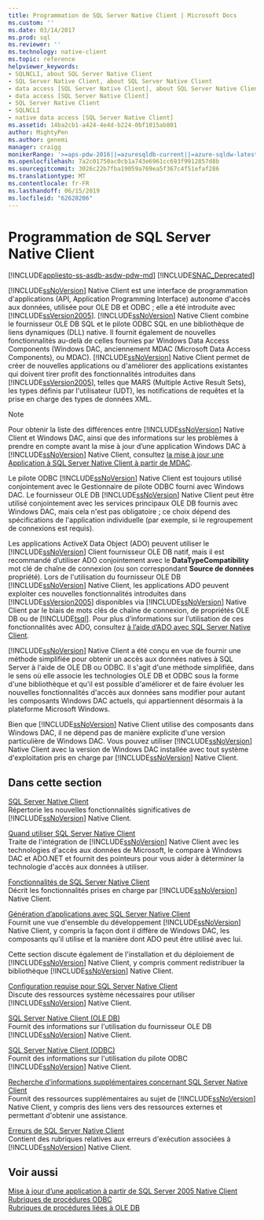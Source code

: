 ```yaml
---
title: Programmation de SQL Server Native Client | Microsoft Docs
ms.custom: ''
ms.date: 03/14/2017
ms.prod: sql
ms.reviewer: ''
ms.technology: native-client
ms.topic: reference
helpviewer_keywords:
- SQLNCLI, about SQL Server Native Client
- SQL Server Native Client, about SQL Server Native Client
- data access [SQL Server Native Client], about SQL Server Native Client
- data access [SQL Server Native Client]
- SQL Server Native Client
- SQLNCLI
- native data access [SQL Server Native Client]
ms.assetid: 14ba2cb1-a424-4e4d-b224-0bf1015ab801
author: MightyPen
ms.author: genemi
manager: craigg
monikerRange: '>=aps-pdw-2016||=azuresqldb-current||=azure-sqldw-latest||>=sql-server-2016||=sqlallproducts-allversions||>=sql-server-linux-2017||=azuresqldb-mi-current'
ms.openlocfilehash: 7a2c01750ac0cb1a743e6961cc693f9912857d8b
ms.sourcegitcommit: 3026c22b7fba19059a769ea5f367c4f51efaf286
ms.translationtype: MT
ms.contentlocale: fr-FR
ms.lasthandoff: 06/15/2019
ms.locfileid: "62628206"
---
```

# <a name="sql-server-native-client-programming"></a>Programmation de SQL Server Native Client
[!INCLUDE[appliesto-ss-asdb-asdw-pdw-md](../../includes/appliesto-ss-asdb-asdw-pdw-md.md)]
[!INCLUDE[SNAC_Deprecated](../../includes/snac-deprecated.md)]

  [!INCLUDE[ssNoVersion](../../includes/ssnoversion-md.md)] Native Client est une interface de programmation d'applications (API, Application Programming Interface) autonome d'accès aux données, utilisée pour OLE DB et ODBC ; elle a été introduite avec [!INCLUDE[ssVersion2005](../../includes/ssversion2005-md.md)]. [!INCLUDE[ssNoVersion](../../includes/ssnoversion-md.md)] Native Client combine le fournisseur OLE DB SQL et le pilote ODBC SQL en une bibliothèque de liens dynamiques (DLL) native. Il fournit également de nouvelles fonctionnalités au-delà de celles fournies par Windows Data Access Components (Windows DAC, anciennement MDAC (Microsoft Data Access Components), ou MDAC). [!INCLUDE[ssNoVersion](../../includes/ssnoversion-md.md)] Native Client permet de créer de nouvelles applications ou d'améliorer des applications existantes qui doivent tirer profit des fonctionnalités introduites dans [!INCLUDE[ssVersion2005](../../includes/ssversion2005-md.md)], telles que MARS (Multiple Active Result Sets), les types définis par l'utilisateur (UDT), les notifications de requêtes et la prise en charge des types de données XML.  
  
> [!NOTE]  
>  Pour obtenir la liste des différences entre [!INCLUDE[ssNoVersion](../../includes/ssnoversion-md.md)] Native Client et Windows DAC, ainsi que des informations sur les problèmes à prendre en compte avant la mise à jour d’une application Windows DAC à [!INCLUDE[ssNoVersion](../../includes/ssnoversion-md.md)] Native Client, consultez [la mise à jour une Application à SQL Server Native Client à partir de MDAC](../../relational-databases/native-client/applications/updating-an-application-to-sql-server-native-client-from-mdac.md).  
  
 Le pilote ODBC [!INCLUDE[ssNoVersion](../../includes/ssnoversion-md.md)] Native Client est toujours utilisé conjointement avec le Gestionnaire de pilote ODBC fourni avec Windows DAC. Le fournisseur OLE DB [!INCLUDE[ssNoVersion](../../includes/ssnoversion-md.md)] Native Client peut être utilisé conjointement avec les services principaux OLE DB fournis avec Windows DAC, mais cela n'est pas obligatoire ; ce choix dépend des spécifications de l'application individuelle (par exemple, si le regroupement de connexions est requis).  
  
 Les applications ActiveX Data Object (ADO) peuvent utiliser le [!INCLUDE[ssNoVersion](../../includes/ssnoversion-md.md)] Client fournisseur OLE DB natif, mais il est recommandé d’utiliser ADO conjointement avec le **DataTypeCompatibility** mot clé de chaîne de connexion (ou son correspondant **Source de données** propriété). Lors de l'utilisation du fournisseur OLE DB [!INCLUDE[ssNoVersion](../../includes/ssnoversion-md.md)] Native Client, les applications ADO peuvent exploiter ces nouvelles fonctionnalités introduites dans [!INCLUDE[ssVersion2005](../../includes/ssversion2005-md.md)] disponibles via [!INCLUDE[ssNoVersion](../../includes/ssnoversion-md.md)] Native Client par le biais de mots clés de chaîne de connexion, de propriétés OLE DB ou de [!INCLUDE[tsql](../../includes/tsql-md.md)]. Pour plus d’informations sur l’utilisation de ces fonctionnalités avec ADO, consultez [à l’aide d’ADO avec SQL Server Native Client](../../relational-databases/native-client/applications/using-ado-with-sql-server-native-client.md).  
  
 [!INCLUDE[ssNoVersion](../../includes/ssnoversion-md.md)] Native Client a été conçu en vue de fournir une méthode simplifiée pour obtenir un accès aux données natives à SQL Server à l'aide de OLE DB ou ODBC. Il s'agit d'une méthode simplifiée, dans le sens où elle associe les technologies OLE DB et ODBC sous la forme d'une bibliothèque et qu'il est possible d'améliorer et de faire évoluer les nouvelles fonctionnalités d'accès aux données sans modifier pour autant les composants Windows DAC actuels, qui appartiennent désormais à la plateforme Microsoft Windows.  
  
 Bien que [!INCLUDE[ssNoVersion](../../includes/ssnoversion-md.md)] Native Client utilise des composants dans Windows DAC, il ne dépend pas de manière explicite d'une version particulière de Windows DAC. Vous pouvez utiliser [!INCLUDE[ssNoVersion](../../includes/ssnoversion-md.md)] Native Client avec la version de Windows DAC installée avec tout système d'exploitation pris en charge par [!INCLUDE[ssNoVersion](../../includes/ssnoversion-md.md)] Native Client.  
  
## <a name="in-this-section"></a>Dans cette section  
 [SQL Server Native Client](../../relational-databases/native-client/sql-server-native-client.md)  
 Répertorie les nouvelles fonctionnalités significatives de [!INCLUDE[ssNoVersion](../../includes/ssnoversion-md.md)] Native Client.  
  
 [Quand utiliser SQL Server Native Client](../../relational-databases/native-client/when-to-use-sql-server-native-client.md)  
 Traite de l'intégration de [!INCLUDE[ssNoVersion](../../includes/ssnoversion-md.md)] Native Client avec les technologies d'accès aux données de Microsoft, le compare à Windows DAC et ADO.NET et fournit des pointeurs pour vous aider à déterminer la technologie d'accès aux données à utiliser.  
  
 [Fonctionnalités de SQL Server Native Client](../../relational-databases/native-client/features/sql-server-native-client-features.md)  
 Décrit les fonctionnalités prises en charge par [!INCLUDE[ssNoVersion](../../includes/ssnoversion-md.md)] Native Client.  
  
 [Génération d’applications avec SQL Server Native Client](../../relational-databases/native-client/applications/building-applications-with-sql-server-native-client.md)  
 Fournit une vue d'ensemble du développement [!INCLUDE[ssNoVersion](../../includes/ssnoversion-md.md)] Native Client, y compris la façon dont il diffère de Windows DAC, les composants qu'il utilise et la manière dont ADO peut être utilisé avec lui.  
  
 Cette section discute également de l'installation et du déploiement de [!INCLUDE[ssNoVersion](../../includes/ssnoversion-md.md)] Native Client, y compris comment redistribuer la bibliothèque [!INCLUDE[ssNoVersion](../../includes/ssnoversion-md.md)] Native Client.  
  
 [Configuration requise pour SQL Server Native Client](../../relational-databases/native-client/system-requirements-for-sql-server-native-client.md)  
 Discute des ressources système nécessaires pour utiliser [!INCLUDE[ssNoVersion](../../includes/ssnoversion-md.md)] Native Client.  
  
 [SQL Server Native Client &#40;OLE DB&#41;](../../relational-databases/native-client/ole-db/sql-server-native-client-ole-db.md)  
 Fournit des informations sur l'utilisation du fournisseur OLE DB [!INCLUDE[ssNoVersion](../../includes/ssnoversion-md.md)] Native Client.  
  
 [SQL Server Native Client &#40;ODBC&#41;](../../relational-databases/native-client/odbc/sql-server-native-client-odbc.md)  
 Fournit des informations sur l'utilisation du pilote ODBC [!INCLUDE[ssNoVersion](../../includes/ssnoversion-md.md)] Native Client.  
  
 [Recherche d’informations supplémentaires concernant SQL Server Native Client](../../relational-databases/native-client/finding-more-sql-server-native-client-information.md)  
 Fournit des ressources supplémentaires au sujet de [!INCLUDE[ssNoVersion](../../includes/ssnoversion-md.md)] Native Client, y compris des liens vers des ressources externes et permettant d'obtenir une assistance.  
  
 [Erreurs de SQL Server Native Client](https://msdn.microsoft.com/library/ebd0e9a8-5fe5-4b15-9a44-2f131a13c186)  
 Contient des rubriques relatives aux erreurs d'exécution associées à [!INCLUDE[ssNoVersion](../../includes/ssnoversion-md.md)] Native Client.  
  
## <a name="see-also"></a>Voir aussi  
 [Mise à jour d’une application à partir de SQL Server 2005 Native Client](../../relational-databases/native-client/applications/updating-an-application-from-sql-server-2005-native-client.md)   
 [Rubriques de procédures ODBC](../../relational-databases/native-client-odbc-how-to/odbc-how-to-topics.md)   
 [Rubriques de procédures liées à OLE DB](../../relational-databases/native-client-ole-db-how-to/ole-db-how-to-topics.md)  
  
  
